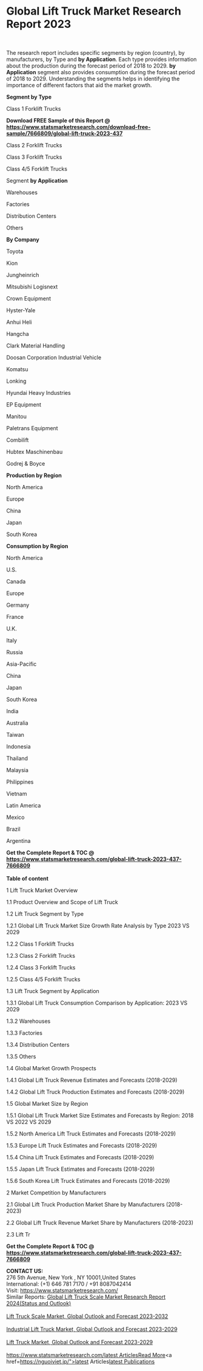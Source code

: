 <h1>Global Lift Truck Market Research Report 2023</h1><br/><p>The research report includes specific segments by region (country), by manufacturers, by Type and <strong>by Application</strong>. Each type provides information about the production during the forecast period of 2018 to 2029. <strong>by Application</strong> segment also provides consumption during the forecast period of 2018 to 2029. Understanding the segments helps in identifying the importance of different factors that aid the market growth.</p><p><strong>Segment by Type</strong></p><p>Class 1 Forklift Trucks</p><p><strong>Download FREE Sample of this Report @ <a href="https://www.statsmarketresearch.com/download-free-sample/7666809/global-lift-truck-2023-437">https://www.statsmarketresearch.com/download-free-sample/7666809/global-lift-truck-2023-437</a></strong></p><p>Class 2 Forklift Trucks</p><p>Class 3 Forklift Trucks</p><p>Class 4/5 Forklift Trucks</p><p>Segment <strong>by Application</strong></p><p>Warehouses</p><p>Factories</p><p>Distribution Centers</p><p>Others</p><p><strong>By Company</strong></p><p>Toyota</p><p>Kion</p><p>Jungheinrich</p><p>Mitsubishi Logisnext</p><p>Crown Equipment</p><p>Hyster-Yale</p><p>Anhui Heli</p><p>Hangcha</p><p>Clark Material Handling</p><p>Doosan Corporation Industrial Vehicle</p><p>Komatsu</p><p>Lonking</p><p>Hyundai Heavy Industries</p><p>EP Equipment</p><p>Manitou</p><p>Paletrans Equipment</p><p>Combilift</p><p>Hubtex Maschinenbau</p><p>Godrej & Boyce</p><p><strong>Production by Region</strong></p><p>North America</p><p>Europe</p><p>China</p><p>Japan</p><p>South Korea</p><p><strong>Consumption by Region</strong></p><p>North America</p><p>U.S.</p><p>Canada</p><p>Europe</p><p>Germany</p><p>France</p><p>U.K.</p><p>Italy</p><p>Russia</p><p>Asia-Pacific</p><p>China</p><p>Japan</p><p>South Korea</p><p>India</p><p>Australia</p><p>Taiwan</p><p>Indonesia</p><p>Thailand</p><p>Malaysia</p><p>Philippines</p><p>Vietnam</p><p>Latin America</p><p>Mexico</p><p>Brazil</p><p>Argentina</p><div><b>Get the Complete Report & TOC @ <a href="https://www.statsmarketresearch.com/global-lift-truck-2023-437-7666809">https://www.statsmarketresearch.com/global-lift-truck-2023-437-7666809</a></b></div><br><b>Table of content</b><p>1 Lift Truck Market Overview<br />
 
  1.1 Product Overview and Scope of Lift Truck<br />
 
  1.2 Lift Truck Segment by Type<br />
 
  1.2.1 Global Lift Truck Market Size Growth Rate Analysis by Type 2023 VS 2029<br />
 
  1.2.2 Class 1 Forklift Trucks<br />
 
  1.2.3 Class 2 Forklift Trucks<br />
 
  1.2.4 Class 3 Forklift Trucks<br />
 
  1.2.5 Class 4/5 Forklift Trucks<br />
 
  1.3 Lift Truck Segment by Application<br />
 
  1.3.1 Global Lift Truck Consumption Comparison by Application: 2023 VS 2029<br />
 
  1.3.2 Warehouses<br />
 
  1.3.3 Factories<br />
 
  1.3.4 Distribution Centers<br />
 
  1.3.5 Others<br />
 
  1.4 Global Market Growth Prospects<br />
 
  1.4.1 Global Lift Truck Revenue Estimates and Forecasts (2018-2029)<br />
 
  1.4.2 Global Lift Truck Production Estimates and Forecasts (2018-2029)<br />
 
  1.5 Global Market Size by Region<br />
 
  1.5.1 Global Lift Truck Market Size Estimates and Forecasts by Region: 2018 VS 2022 VS 2029<br />
 
  1.5.2 North America Lift Truck Estimates and Forecasts (2018-2029)<br />
 
  1.5.3 Europe Lift Truck Estimates and Forecasts (2018-2029)<br />
 
  1.5.4 China Lift Truck Estimates and Forecasts (2018-2029)<br />
 
  1.5.5 Japan Lift Truck Estimates and Forecasts (2018-2029)<br />
 
  1.5.6 South Korea Lift Truck Estimates and Forecasts (2018-2029)<br />
 
 2 Market Competition by Manufacturers<br />
 
  2.1 Global Lift Truck Production Market Share by Manufacturers (2018-2023)<br />
 
  2.2 Global Lift Truck Revenue Market Share by Manufacturers (2018-2023)<br />
 
  2.3 Lift Tr<br><div><b>Get the Complete Report & TOC @ <a href="https://www.statsmarketresearch.com/global-lift-truck-2023-437-7666809">https://www.statsmarketresearch.com/global-lift-truck-2023-437-7666809</a></b></div></p> <b>CONTACT US:</b><br>276 5th Avenue, New York , NY 10001,United States<br>International: (+1) 646 781 7170 / +91 8087042414<br>Visit: <a href="https://www.statsmarketresearch.com/">https://www.statsmarketresearch.com/</a><br>Similar Reports: <a href="https://www.statsmarketresearch.com/global-lift-truck-2023-437-7666809">Global Lift Truck Scale Market Research Report 2024(Status and Outlook)</a><br/><br/><a href="https://www.statsmarketresearch.com/global-lift-truck-2023-437-7666809">Lift Truck Scale Market, Global Outlook and Forecast 2023-2032</a><br/><br/><a href="https://www.statsmarketresearch.com/global-lift-truck-2023-437-7666809">Industrial Lift Truck Market, Global Outlook and Forecast 2023-2029</a><br/><br/><a href="https://www.statsmarketresearch.com/global-lift-truck-2023-437-7666809">Lift Truck Market, Global Outlook and Forecast 2023-2029</a><br/><br/><a href="https://gyeongbokgung.com">https://www.statsmarketresearch.com/</a><a href="https://hallyeomaritime.com">latest Articles</a><a href="https://jingwansa.com">Read More</a><a href=https://nguoiviet.jp/">latest Articles</a><a href="https://www.intelmarketresearch.com/">latest Publications</a>